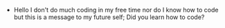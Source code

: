 - Hello I don't do much coding in my free time nor do I know how to code but this is a message to my future self;
Did you learn how to code?

<!---
Oenanth/Oenanth is a ✨ special ✨ repository because its `README.md` (this file) appears on your GitHub profile.
You can click the Preview link to take a look at your changes.
--->
